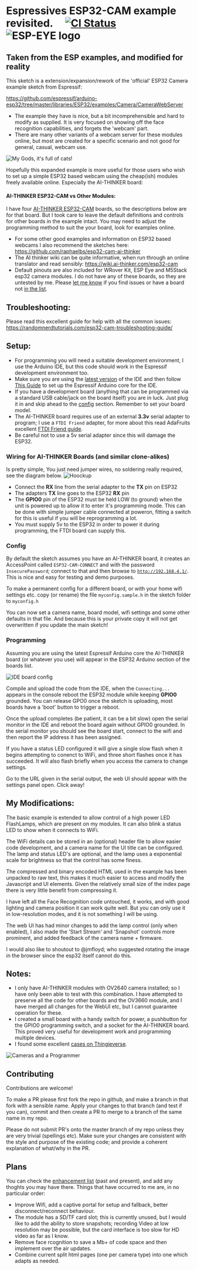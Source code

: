 # Espressives ESP32-CAM example revisited. &nbsp;&nbsp;&nbsp; <span title="Master branch build status">[![CI Status](https://travis-ci.org/easytarget/esp32-cam-webserver.svg?branch=master)](https://travis-ci.org/github/easytarget/esp32-cam-webserver)</span> &nbsp;&nbsp; <span title="ESP EYE">![ESP-EYE logo](Docs/logo.svg)</span>

## Taken from the ESP examples, and modified for reality
This sketch is a extension/expansion/rework of the 'official' ESP32 Camera example sketch from Espressif:

https://github.com/espressif/arduino-esp32/tree/master/libraries/ESP32/examples/Camera/CameraWebServer

- The example they have is nice, but a bit incomprehensible and hard to modify as supplied. It is very focused on showing off the face recognition capabilities, and forgets the 'webcam' part.
- There are many other variants of a webcam server for these modules online, but most are created for a specific scenario and not good for general, casual, webcam use.

![My Gods, it's full of cats!](Docs/mygodsitsfullofcats.png)

Hopefully this expanded example is more useful for those users who wish to set up a simple ESP32 based webcam using the cheap(ish) modules freely available online. Especially the AI-THINKER board:

#### AI-THINKER ESP32-CAM vs Other Modules:

I have four [AI-THINKER ESP32-CAM](https://github.com/raphaelbs/esp32-cam-ai-thinker/blob/master/assets/ESP32-CAM_Product_Specification.pdf) boards, so the descriptions below are for that board. But I took care to leave the default definitions and controls for other boards in the example intact. You may need to adjust the programming method to suit the your board, look for examples online.

* For some other good examples and information on ESP32 based webcams I also recommend the sketches here:
https://github.com/raphaelbs/esp32-cam-ai-thinker
* The AI thinker wiki can be quite informative, when run through an online translator and read sensibly:
https://wiki.ai-thinker.com/esp32-cam
* Default pinouts are also included for WRover Kit, ESP Eye and M5Stack esp32 camera modules. 
  I do not have any of these boards, so they are untested by me. Please [let me know](https://github.com/easytarget/esp32-cam-webserver/issues) if you find issues or have a board not [in the list](./camera_pins.h).

## Troubleshooting:

Please read this excellent guide for help with all the common issues:
https://randomnerdtutorials.com/esp32-cam-troubleshooting-guide/

## Setup:

* For programming you will need a suitable development environment, I use the Arduino IDE, but this code should work in the Espressif development environment too.
* Make sure you are using the [latest version](https://www.arduino.cc/en/main/software#download) of the IDE and then follow [This Guide](https://github.com/espressif/arduino-esp32/blob/master/docs/arduino-ide/boards_manager.md) to set up the Espressif Arduino core for the IDE.
* If you have a development board (anything that can be programmed via a standard USB cable/jack on the board itself) you are in luck. Just plug it in and skip ahead to the [config](#config) section. Remember to set your board model.
* The AI-THINKER board requires use of an external **3.3v** serial adapter to program; I use a `FTDI Friend` adapter, for more about this read AdaFruits excellent [FTDI Friend guide](https://learn.adafruit.com/ftdi-friend).
* Be careful not to use a 5v serial adapter since this will damage the ESP32.

### Wiring for AI-THINKER Boards (and similar clone-alikes)

Is pretty simple, You just need jumper wires, no soldering really required, see the diagram below.
![Hoockup](Docs/hookup.png)
* Connect the **RX** line from the serial adapter to the **TX** pin on ESP32
* The adapters **TX** line goes to the ESP32 **RX** pin
* The **GPIO0** pin of the ESP32 must be held LOW (to ground) when the unit is powered up to allow it to enter it's programming mode. This can be done with simple jumper cable connected at poweron, fitting a switch for this is useful if you will be reprogramming a lot.
* You must supply 5v to the ESP32 in order to power it during programming, the FTDI board can supply this.

### Config

By default the sketch assumes you have an AI-THINKER board, it creates an AccessPoint called `ESP32-CAM-CONNECT` and with the password `InsecurePassword`; connect to that and then browse to [`http://192.168.4.1/`](http://192.168.4.1/). This is nice and easy for testing and demo purposes.

To make a permanent config for a different board, or with your home wifi settings etc. copy (or rename) the file `myconfig.sample.h` in the sketch folder to `myconfig.h` 

You can now set a camera name, board model, wifi settings and some other defaults in that file. And because this is your private copy it will not get overwritten if you update the main sketch!

### Programming 

Assuming you are using the latest Espressif Arduino core the AI-THINKER board (or whatever you use) will appear in the ESP32 Arduino section of the boards list. 

![IDE board config](Docs/board-selection-small.png)

Compile and upload the code from the IDE, when the `Connecting...` appears in the console reboot the ESP32 module while keeping **GPIO0** grounded. You can release GPO0 once the sketch is uploading, most boards have a 'boot' button to trigger a reboot.

Once the upload completes (be patient, it can be a bit slow) open the serial monitor in the IDE and reboot the board again without GPIO0 grounded. In the serial monitor you should see the board start, connect to the wifi and then report the IP address it has been assigned.

If you have a status LED configured it will give a single slow flash when it begins attempting to conenct to WiFi, and three short flashes once it has succeeded. It will also flash briefly when you access the camera to change settings.

Go to the URL given in the serial output, the web UI should appear with the settings panel open. Click away!

## My Modifications:

The basic example is extended to allow control of a high power LED FlashLamps, which are present on my modules. It can also blink a status LED to show when it connects to WiFi.

The WiFi details can be stored in an (optional) header file to allow easier code development, and a camera name for the UI title can be configured. The lamp and status LED's are optional, and the lamp uses a exponential scale for brightness so that the control has some finess.

The compressed and binary encoded HTML used in the example has been unpacked to raw text, this makes it much easier to access and modify the Javascript and UI elements. Given the relatively small size of the index page there is very little benefit from compressing it.

I have left all the Face Recognition code untouched, it works, and with good lighting and camera position it can work quite well. But you can only use it in low-resolution modes, and it is not something I will be using.

The web UI has had minor changes to add the lamp control (only when enabled), I also made the 'Start Stream' and 'Snapshot' controls more prominent, and added feedback of the camera name + firmware.

I would also like to shoutout to @jmfloyd; who suggested rotating the image in the browser since the esp32 itself cannot do this.

## Notes: 

* I only have AI-THINKER modules with OV2640 camera installed; so I have only been able to test with this combination. I have attempted to preserve all the code for other boards and the OV3660 module, and I have merged all changes for the WebUI etc, but I cannot guarantee operation for these.
* I created a small board with a handy switch for power, a pushbutton for the GPIO0 programming switch, and a socket for the AI-THINKER board. This proved very useful for development work and programming multiple devices.
* I found some excellent [cases on Thingieverse](https://www.thingiverse.com/thing:3708345).

![Cameras and a Programmer](Docs/webcams.programmer.jpg)

## Contributing

Contributions are welcome!

To make a PR please first fork the repo in github, and make a branch in that fork with a sensible name. Apply your changes to that branch (and test if you can), commit and then create a PR to merge to a branch of the same name in my repo.

Please do not submit PR's onto the master branch of my repo unless they are very trivial (spellings etc). Make sure your changes are consistent with the style and purpose of the existing code; and provide a coherent explanation of what/why in the PR. 

## Plans

You can check the [enhancement list](https://github.com/easytarget/esp32-cam-webserver/issues?q=is%3Aissue+label%3Aenhancement) (past and present), and add any thoghts you may have there. Things that have occurred to me are, in no particular order:
* Improve Wifi, add a captive portal for setup and fallback, better disconnect/reconnect behaviour.
* The module has a SD/TF card slot; this is currently unused, but I would like to add the ability to store snapshots; recording Video at low resolution may be possible, but the card interface is too slow for HD video as far as I know.
* Remove face rcognition to save a Mb+ of code space and then implement over the air updates.
* Combine current split html pages (one per camera type) into one which adapts as needed.
